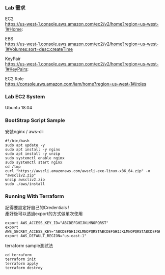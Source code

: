 ### Lab 需求
EC2   
https://us-west-1.console.aws.amazon.com/ec2/v2/home?region=us-west-1#Home:

EBS   
https://us-west-1.console.aws.amazon.com/ec2/v2/home?region=us-west-1#Volumes:sort=desc:createTime

KeyPair   
https://us-west-1.console.aws.amazon.com/ec2/v2/home?region=us-west-1#KeyPairs:   

EC2 Role   
https://console.aws.amazon.com/iam/home?region=us-west-1#/roles   


### Lab EC2 System   
Ubuntu 18.04

### BootStrap Script Sample      
安裝nginx / aws-cli
```
#!/bin/bash
sudo apt update -y 
sudo apt install -y nginx
sudo apt install -y unzip
sudo systemctl enable nginx
sudo systemctl start nginx
cd /tmp
curl "https://awscli.amazonaws.com/awscli-exe-linux-x86_64.zip" -o "awscliv2.zip"
unzip awscliv2.zip
sudo ./aws/install
```


### Running With Terraform   
記得要設定好自己的Credentials !   
產好後可以透過export的方式做單次使用
```
export AWS_ACCESS_KEY_ID="ABCDEFGHIJKLMNOPQRST"
export AWS_SECRET_ACCESS_KEY="ABCDEFGHIJKLMNOPQRSTABCDEFGHIJKLMNOPQRSTABCDEFGHIJKLMNOPQRST"
export AWS_DEFAULT_REGION="us-east-1"
```
terraform sample測試法   
```
cd terraform
terraform init
terraform apply
terraform destroy
```
